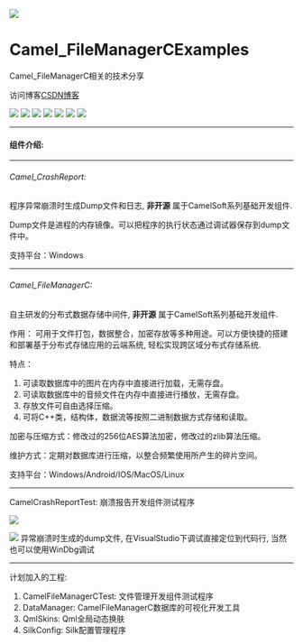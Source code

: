 ﻿
![](https://github.com/zhengtianzuo/Camel_FileManagerCExamples/blob/master/Camel_FileManagerCExamples.jpg?raw=true)

# Camel_FileManagerCExamples
 Camel_FileManagerC相关的技术分享

访问博客[CSDN博客](http://blog.csdn.net/zhengtianzuo06)

![](https://img.shields.io/badge/%E7%89%88%E6%9D%83%E8%AE%B8%E5%8F%AF-MIT-orange.svg)
![](https://img.shields.io/badge/Qt-5.9-blue.svg)
![](https://img.shields.io/badge/VS-2015-blue.svg)
![](https://img.shields.io/badge/QtQuick-2.0-blue.svg)
![](https://img.shields.io/badge/Camel_FileManagerC-1.0.0.0-blue.svg)
![](https://img.shields.io/badge/%E7%89%88%E6%9C%AC-1.0.0.0-blue.svg)
![](https://img.shields.io/badge/%E7%BC%96%E8%AF%91-%E6%88%90%E5%8A%9F-brightgreen.svg)

***
#### 组件介绍:
***
###### Camel_CrashReport:
程序异常崩溃时生成Dump文件和日志, **非开源** 属于CamelSoft系列基础开发组件.

Dump文件是进程的内存镜像。可以把程序的执行状态通过调试器保存到dump文件中。

支持平台：Windows
***
###### Camel_FileManagerC:
自主研发的分布式数据存储中间件, **非开源** 属于CamelSoft系列基础开发组件.

作用： 可用于文件打包，数据整合，加密存放等多种用途。可以方便快捷的搭建和部署基于分布式存储应用的云端系统, 轻松实现跨区域分布式存储系统.

特点：
1. 可读取数据库中的图片在内存中直接进行加载，无需存盘。
2. 可读取数据库中的音频文件在内存中直接进行播放，无需存盘。
3. 存放文件可自由选择压缩。
4. 可将C++类，结构体，数据流等按照二进制数据方式存储和读取。

加密与压缩方式：修改过的256位AES算法加密，修改过的zlib算法压缩。

维护方式：定期对数据库进行压缩，以整合频繁使用所产生的碎片空间。

支持平台：Windows/Android/IOS/MacOS/Linux





***
CamelCrashReportTest: 崩溃报告开发组件测试程序

![](https://github.com/zhengtianzuo/Camel_FileManagerCExamples/blob/master/CamelCrashReportTest/show.jpg?raw=true)

![](https://github.com/zhengtianzuo/Camel_FileManagerCExamples/blob/master/CamelCrashReportTest/show1.jpg?raw=true)
异常崩溃时生成的dump文件, 在VisualStudio下调试直接定位到代码行, 当然也可以使用WinDbg调试

***

计划加入的工程:
1. CamelFileManagerCTest: 文件管理开发组件测试程序
2. DataManager: CamelFileManagerC数据库的可视化开发工具
3. QmlSkins: Qml全局动态换肤
4. SilkConfig: Silk配置管理程序

